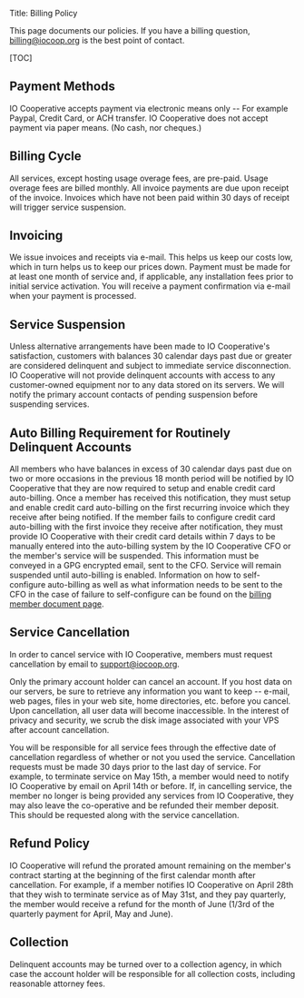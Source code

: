 Title: Billing Policy

This page documents our policies. If you have a billing question, [billing@iocoop.org][] is the best point of contact.

   [billing@iocoop.org]: mailto:billing@iocoop.org

[TOC]

## Payment Methods

IO Cooperative accepts payment via electronic means only -- For example Paypal, Credit Card, or ACH transfer. IO Cooperative does not accept payment via paper means. (No cash, nor cheques.)

## Billing Cycle

All services, except hosting usage overage fees, are pre-paid. Usage overage fees are billed monthly. All invoice payments are due upon receipt of the invoice. Invoices which have not been paid within 30 days of receipt will trigger service suspension.

## Invoicing

We issue invoices and receipts via e-mail. This helps us keep our costs low, which in turn helps us to keep our prices down. Payment must be made for at least one month of service and, if applicable, any installation fees prior to initial service activation. You will receive a payment confirmation via e-mail when your payment is processed.

## Service Suspension

Unless alternative arrangements have been made to IO Cooperative's satisfaction, customers with balances 30 calendar days past due or greater are considered delinquent and subject to immediate service disconnection. IO Cooperative will not provide delinquent accounts with access to any customer-owned equipment nor to any data stored on its servers. We will notify the primary account contacts of pending suspension before suspending services.

## Auto Billing Requirement for Routinely Delinquent Accounts

All members who have balances in excess of 30 calendar days past due on two or more occasions in the previous 18 month period will be notified by IO Cooperative that they are now required to setup and enable credit card auto-billing. Once a member has received this notification, they must setup and enable credit card auto-billing on the first recurring invoice which they receive after being notified. If the member fails to configure credit card auto-billing with the first invoice they receive after notification, they must provide IO Cooperative with their credit card details within 7 days to be manually entered into the auto-billing system by the IO Cooperative CFO or the member's service will be suspended. This information must be conveyed in a GPG encrypted email, sent to the CFO. Service will remain suspended until auto-billing is enabled. Information on how to self-configure auto-billing as well as what information needs to be sent to the CFO in the case of failure to self-configure can be found on the [billing member document page](https://iocoop.org/member_docs/billing/#autobill).

## Service Cancellation

In order to cancel service with IO Cooperative, members must request cancellation by email to [support@iocoop.org][].

   [support@iocoop.org]: mailto:support@iocoop.org

Only the primary account holder can cancel an account. If you host data on our servers, be sure to retrieve any information you want to keep -- e-mail, web pages, files in your web site, home directories, etc. before you cancel. Upon cancellation, all user data will become inaccessible. In the interest of privacy and security, we scrub the disk image associated with your VPS after account cancellation.

You will be responsible for all service fees through the effective date of cancellation regardless of whether or not you used the service. Cancellation requests must be made 30 days prior to the last day of service. For example, to terminate service on May 15th, a member would need to notify IO Cooperative by email on April 14th or before. If, in cancelling service, the member no longer is being provided any services from IO Cooperative, they may also leave the co-operative and be refunded their member deposit. This should be requested along with the service cancellation.

## Refund Policy

IO Cooperative will refund the prorated amount remaining on the member's contract starting at the beginning of the first calendar month after cancellation. For example, if a member notifies IO Cooperative on April 28th that they wish to terminate service as of May 31st, and they pay quarterly, the member would receive a refund for the month of June (1/3rd of the quarterly payment for April, May and June).

## Collection

Delinquent accounts may be turned over to a collection agency, in which case the account holder will be responsible for all collection costs, including reasonable attorney fees.

